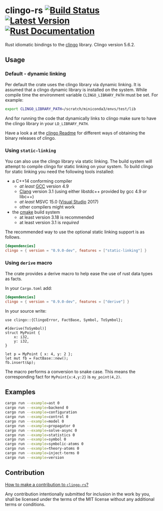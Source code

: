 # clingo-rs [![Build Status](https://github.com/potassco/clingo-rs/actions/workflows/test-ci.yml/badge.svg)](https://github.com/potassco/clingo-rs/actions/workflows/test-ci.yml) [![Latest Version](https://img.shields.io/crates/v/clingo.svg)](https://crates.io/crates/clingo) [![Rust Documentation](https://docs.rs/clingo/badge.svg)](https://docs.rs/clingo)

Rust idiomatic bindings to the [clingo](https://github.com/potassco/clingo) library.
Clingo version 5.6.2.

## Usage

### Default - dynamic linking

Per default the crate uses the clingo library via dynamic linking.
It is assumed that a clingo dynamic library is installed on the system.
While compile time the environment variable `CLINGO_LIBRARY_PATH` must be set. For example:

```sh
export CLINGO_LIBRARY_PATH=/scratch/miniconda3/envs/test/lib
```

And for running the code that dynamically links to clingo make sure to have the clingo library in your `LD_LIBRARY_PATH`.

Have a look a at the [clingo Readme](https://github.com/potassco/clingo#readme) for different ways of obtaining the binary releases of clingo.

### Using `static-linking`

You can also use the clingo library via static linking.
The build system will attempt to compile clingo for static linking on your system.
To build clingo for static linking you need the following tools installed:

- a C++14 conforming compiler
  - *at least* [GCC](https://gcc.gnu.org/) version 4.9
  - [Clang](http://clang.llvm.org/) version 3.1 (using either libstdc++
    provided by gcc 4.9 or libc++)
  - *at least* MSVC 15.0 ([Visual Studio](https://www.visualstudio.com/) 2017)
  - other compilers might work
- the [cmake](https://www.cmake.org/) build system
  - at least version 3.18 is recommended
  - at least version 3.1 is *required*

The recommended way to use the optional static linking support is as
follows.

```toml
[dependencies]
clingo = { version = "0.9.0-dev", features = ["static-linking"] }
```

### Using `derive` macro

The crate provides a derive macro to help ease the use of rust data types as facts.

In your `Cargo.toml` add:

```toml
[dependencies]
clingo = { version = "0.9.0-dev", features = ["derive"] }
```

In your source write:

```ignore
use clingo::{ClingoError, FactBase, Symbol, ToSymbol};

#[derive(ToSymbol)]
struct MyPoint {
    x: i32,
    y: i32,
}

let p = MyPoint { x: 4, y: 2 };
let mut fb = FactBase::new();
fb.insert(&p);
```

The macro performs a conversion to snake case. This means the corresponding fact for `MyPoint{x:4,y:2}` is `my_point(4,2)`.

## Examples

```sh
cargo run --example=ast 0
cargo run --example=backend 0
cargo run --example=configuration
cargo run --example=control 0
cargo run --example=model 0
cargo run --example=propagator 0
cargo run --example=solve-async 0
cargo run --example=statistics 0
cargo run --example=symbol 0
cargo run --example=symbolic-atoms 0
cargo run --example=theory-atoms 0
cargo run --example=inject-terms 0
cargo run --example=version
```

## Contribution

[How to make a contribution to `clingo-rs`?](https://github.com/potassco/clingo-rs/blob/master/CONTRIBUTING.md)

Any contribution intentionally submitted for inclusion in the work by you, shall be licensed under the terms of the MIT license without any additional terms or conditions.
